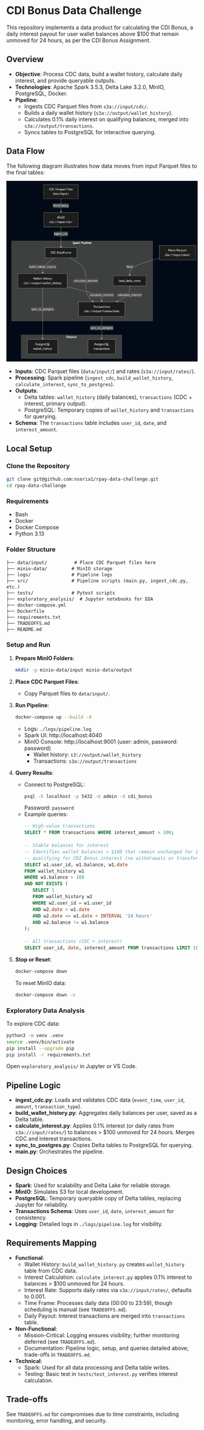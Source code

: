 # CDI Bonus Data Challenge

This repository implements a data product for calculating the CDI Bonus, a daily interest payout for user wallet balances above $100 that remain unmoved for 24 hours, as per the CDI Bonus Assignment.

## Overview
- **Objective**: Process CDC data, build a wallet history, calculate daily interest, and provide queryable outputs.
- **Technologies**: Apache Spark 3.5.3, Delta Lake 3.2.0, MinIO, PostgreSQL, Docker.
- **Pipeline**:
  - Ingests CDC Parquet files from `s3a://input/cdc/`.
  - Builds a daily wallet history (`s3a://output/wallet_history`).
  - Calculates 0.1% daily interest on qualifying balances, merged into `s3a://output/transactions`.
  - Syncs tables to PostgreSQL for interactive querying.

## Data Flow
The following diagram illustrates how data moves from input Parquet files to the final tables:

![image](./images/data_flow.png)


- **Inputs**: CDC Parquet files (`data/input/`) and rates (`s3a://input/rates/`).
- **Processing**: Spark pipeline (`ingest_cdc`, `build_wallet_history`, `calculate_interest`, `sync_to_postgres`).
- **Outputs**:
  - Delta tables: `wallet_history` (daily balances), `transactions` (CDC + interest, primary output).
  - PostgreSQL: Temporary copies of `wallet_history` and `transactions` for querying.
- **Schema**: The `transactions` table includes `user_id`, `date`, and `interest_amount`.

## Local Setup

### Clone the Repository
```bash
git clone git@github.com:nsoria1/rpay-data-challenge.git
cd rpay-data-challenge
```

### Requirements
- Bash
- Docker
- Docker Compose
- Python 3.13

### Folder Structure
```
├── data/input/          # Place CDC Parquet files here
├── minio-data/         # MinIO storage
├── logs/               # Pipeline logs
├── src/                # Pipeline scripts (main.py, ingest_cdc.py, etc.)
├── tests/              # Pytest scripts
├── exploratory_analysis/  # Jupyter notebooks for EDA
├── docker-compose.yml
├── Dockerfile
├── requirements.txt
├── TRADEOFFS.md
├── README.md
```

### Setup and Run
1. **Prepare MinIO Folders**:
   ```bash
   mkdir -p minio-data/input minio-data/output
   ```

2. **Place CDC Parquet Files**:
   - Copy Parquet files to `data/input/`.

3. **Run Pipeline**:
   ```bash
   docker-compose up --build -d
   ```
   - Logs: `./logs/pipeline.log`
   - Spark UI: http://localhost:4040
   - MinIO Console: http://localhost:9001 (user: admin, password: password)
     - Wallet history: `s3://output/wallet_history`
     - Transactions: `s3a://output/transactions`

4. **Query Results**:
   - Connect to PostgreSQL:
     ```bash
     psql -h localhost -p 5432 -U admin -d cdi_bonus
     ```
     Password: `password`
   - Example queries:
     ```sql
     -- High-value transactions
     SELECT * FROM transactions WHERE interest_amount > 100;

     -- Stable balances for interest
     -- Identifies wallet balances > $100 that remain unchanged for 24+ hours,
     -- qualifying for CDI Bonus interest (no withdrawals or transfers out).
     SELECT w1.user_id, w1.balance, w1.date
     FROM wallet_history w1
     WHERE w1.balance > 100
     AND NOT EXISTS (
        SELECT 1
        FROM wallet_history w2
        WHERE w2.user_id = w1.user_id
        AND w2.date > w1.date
        AND w2.date <= w1.date + INTERVAL '24 hours'
        AND w2.balance != w1.balance
     );

     -- All transactions (CDC + interest)
     SELECT user_id, date, interest_amount FROM transactions LIMIT 10;
     ```

5. **Stop or Reset**:
   ```bash
   docker-compose down
   ```
   To reset MinIO data:
   ```bash
   docker-compose down -v
   ```

### Exploratory Data Analysis
To explore CDC data:
```bash
python3 -m venv .venv
source .venv/bin/activate
pip install --upgrade pip
pip install -r requirements.txt
```
Open `exploratory_analysis/` in Jupyter or VS Code.

## Pipeline Logic
- **ingest_cdc.py**: Loads and validates CDC data (`event_time`, `user_id`, `amount`, `transaction_type`).
- **build_wallet_history.py**: Aggregates daily balances per user, saved as a Delta table.
- **calculate_interest.py**: Applies 0.1% interest (or daily rates from `s3a://input/rates/`) to balances > $100 unmoved for 24 hours. Merges CDC and interest transactions.
- **sync_to_postgres.py**: Copies Delta tables to PostgreSQL for querying.
- **main.py**: Orchestrates the pipeline.

## Design Choices
- **Spark**: Used for scalability and Delta Lake for reliable storage.
- **MinIO**: Simulates S3 for local development.
- **PostgreSQL**: Temporary queryable copy of Delta tables, replacing Jupyter for reliability.
- **Transactions Schema**: Uses `user_id`, `date`, `interest_amount` for consistency.
- **Logging**: Detailed logs in `./logs/pipeline.log` for visibility.

## Requirements Mapping
- **Functional**:
  - Wallet History: `build_wallet_history.py` creates `wallet_history` table from CDC data.
  - Interest Calculation: `calculate_interest.py` applies 0.1% interest to balances > $100 unmoved for 24 hours.
  - Interest Rate: Supports daily rates via `s3a://input/rates/`, defaults to 0.001.
  - Time Frame: Processes daily data (00:00 to 23:59), though scheduling is manual (see `TRADEOFFS.md`).
  - Daily Payout: Interest transactions are merged into `transactions` table.
- **Non-Functional**:
  - Mission-Critical: Logging ensures visibility; further monitoring deferred (see `TRADEOFFS.md`).
  - Documentation: Pipeline logic, setup, and queries detailed above; trade-offs in `TRADEOFFS.md`.
- **Technical**:
  - Spark: Used for all data processing and Delta table writes.
  - Testing: Basic test in `tests/test_interest.py` verifies interest calculation.

## Trade-offs
See `TRADEOFFS.md` for compromises due to time constraints, including monitoring, error handling, and security.